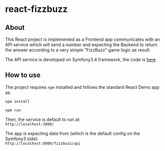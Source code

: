 # react-fizzbuzz

## About
This React project is implemented as a Frontend app communicates with an API service which will send a number and expecting the Backend to return the answer according to a very simple "FizzBuzz" game logic as result.

The API service is developed on Symfony3.4 framework, the code is [here](https://github.com/ingram0451/symfony3_api)


## How to use
The project requires `npm` installed and follows the standard React Demo app as:

```
npm install
```

```
npm run
```

Then, the service is default to run at:  
`http://localhost:3000/`

The app is expecting data from (which is the default config on the Symfony3 side):  
`http://localhost:8000/fizzbuzz/api`
